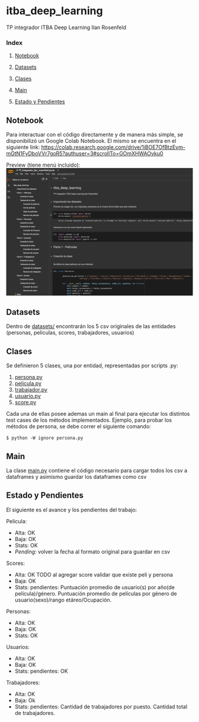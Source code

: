 # itba_deep_learning
TP integrador ITBA Deep Learning Ilan Rosenfeld

### Index

1. [Notebook](#notebook)

2. [Datasets](#datasets)

3. [Clases](#clases)

4. [Main](#main)

5. [Estado y Pendientes](#estado-y-pendientes)

## Notebook

Para interactuar con el código directamente y de manera más simple, se disponibilizó un Google Colab Notebook. El mismo se encuentra en el siguiente link: https://colab.research.google.com/drive/1iBOE7OfBtzEvm-mGtN1FyDboVVr7goR5?authuser=3#scrollTo=GOmXHWAOvku0

Preview (tiene menú incluido):
![Colab menu](assets/menu_notebook.png)

## Datasets

Dentro de [datasets/](datasets/) encontrarán los 5 csv originales de las entidades (personas, peliculas, scores, trabajadores, usuarios)

## Clases

Se definieron 5 clases, una por entidad, representadas por scripts .py:
1. [persona.py](persona.py)
2. [pelicula.py](pelicula.py)
3. [trabajador.py](trabajador.py)
4. [usuario.py](usuario.py)
5. [score.py](score.py)

Cada una de ellas posee ademas un main al final para ejecutar los distintos test cases de los métodos implementados. Ejemplo, para probar los métodos de persona, se debe correr el siguiente comando:

```
$ python -W ignore persona.py
```

## Main

La clase [main.py](main.py) contiene el código necesario para cargar todos los csv a dataframes y asimismo guardar los dataframes como csv

## Estado y Pendientes

El siguiente es el avance y los pendientes del trabajo:

Pelicula:
- Alta: OK
- Baja: OK
- Stats: OK
- *Pending*: volver la fecha al formato original para guardar en csv

Scores:
- Alta: OK TODO al agregar score validar que existe peli y persona
- Baja: OK
- Stats: pendientes: Puntuación promedio de usuario(s) por año(de película)/género. Puntuación promedio de películas por género de usuario(sexo)/rango etáreo/Ocupación.

Personas:
- Alta: OK
- Baja: OK
- Stats: OK

Usuarios: 
- Alta: OK
- Baja: OK
- Stats: pendientes: OK

Trabajadores:
- Alta: OK
- Baja: Ok
- Stats: pendientes: Cantidad de trabajadores por puesto. Cantidad total de trabajadores.

